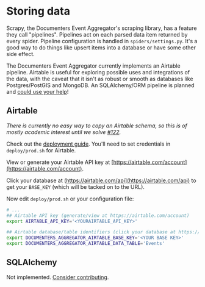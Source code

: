 # Storing data

Scrapy, the Documenters Event Aggregator's scraping library, has a feature they call "pipelines". Pipelines act on each parsed data item returned by every spider. Pipeline configuration is handled in `spiders/settings.py`. It's a good way to do things like upsert items into a database or have some other side effect.

The Documenters Event Aggregator currently implements an Airtable pipeline. Airtable is useful for exploring possible uses and integrations of the data, with the caveat that it isn't as robust or smooth as databases like Postgres/PostGIS and MongoDB. An SQLAlchemy/ORM pipeline is planned and [could use your help](https://github.com/City-Bureau/documenters-aggregator/issues/2)!

## Airtable

_There is currently no easy way to copy an Airtable schema, so this is of mostly academic interest until we solve [#122](https://github.com/City-Bureau/documenters-aggregator/issues/122)._

Check out the [deployment guide](deployment.md). You'll need to set credentials in `deploy/prod.sh` for Airtable.

View or generate your Airtable API key at [https://airtable.com/account](https://airtable.com/account).

Click your database at (https://airtable.com/api](https://airtable.com/api) to get your `BASE_KEY` (which will be tacked on to the URL).

Now edit `deploy/prod.sh` or your configuration file:

```bash
# ...
## Airtable API key (generate/view at https://airtable.com/account)
export AIRTABLE_API_KEY='<YOURAIRTABLE_API_KEY>'

## Airtable database/table identifiers (click your database at https://airtable.com/api)
export DOCUMENTERS_AGGREGATOR_AIRTABLE_BASE_KEY='<YOUR BASE KEY>'
export DOCUMENTERS_AGGREGATOR_AIRTABLE_DATA_TABLE='Events'
```

## SQLAlchemy

Not implemented. [Consider contributing](https://github.com/City-Bureau/documenters-aggregator/issues/2).
